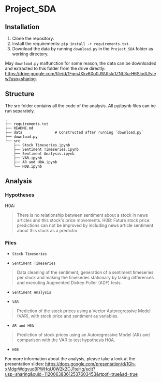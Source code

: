 # Project_SDA

## Installation

1. Clone the repository.
2. Install the requirements: `pip install -r requirements.txt`.
3. Download the data by running `download.py` in the `Project_SDA` folder as working directory.


May `download.py` malfunction for some reason, the data can be downloaded and extracted to this folder from the drive directly: https://drive.google.com/file/d/1FgmJXkv6Xo0JWJtslu1ZNL3urH6SlodU/view?usp=sharing.

## Structure

The src folder contains all the code of the analysis. All py/ipynb files can be run separately.

    .
    ├── requirements.txt
    ├── README.md
    ├── data               # Constructed after running `download.py`
    ├── download.py
    └── src
        ├── Stock Timeseries.ipynb
        ├── Sentiment Timeseries.ipynb
        ├── Sentiment Analysis.ipynb
        ├── VAR.ipynb
        ├── AR and H0A.ipynb
        └── H0B.ipynb

## Analysis

### Hypotheses
H0A:
> There is no relationship between sentiment about a stock in news articles and this stock's price movements.
H0B:
> Future stock price predictions can not be improved by including news article sentiment about this stock as a predictor

### Files

* `Stock Timeseries`
>

* `Sentiment Timeseries`
> Data cleaning of the sentiment, generation of a sentiment timeseries per stock and making the timeseries stationary by taking differences
and executing Augmented Dickey-Fuller (ADF) tests.

* `Sentiment Analysis`
>

* `VAR`
> Prediction of the stock prices using a Vector Autoregressive Model (VAR), with stock price and sentiment as variables.

* `AR and H0A`
> Prediction of stock prices using an Autoregressive Model (AR) and comparison with the VAR to test hypothesis H0A.

* `H0B`
>

For more information about the analysis, please take a look at the presentation slides:
https://docs.google.com/presentation/d/1Gh-xMdgrWdgvud9PWHqU0W2k2CJ1teHg/edit?usp=sharing&ouid=112006383612537603453&rtpof=true&sd=true


